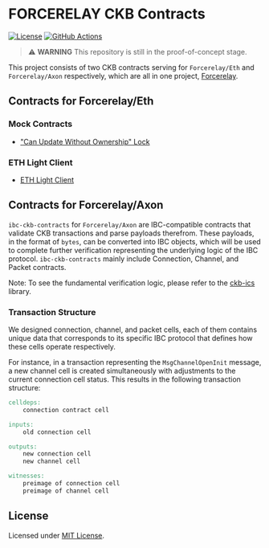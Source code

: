 # FORCERELAY CKB Contracts

[![License]](#license)
[![GitHub Actions]](https://github.com/synapseweb3/forcerelay-ckb-contracts/actions)

> :warning: **WARNING** This repository is still in the proof-of-concept stage.

This project consists of two CKB contracts serving for `Forcerelay/Eth` and `Forcerelay/Axon` respectively, which are all in one project, [Forcerelay](https://github.com/synapseweb3/forcerelay).

[License]: https://img.shields.io/badge/License-MIT-blue.svg
[GitHub Actions]: https://github.com/synapseweb3/forcerelay-ckb-contracts/workflows/CI/badge.svg

## Contracts for Forcerelay/Eth

### Mock Contracts

- ["Can Update Without Ownership" Lock](contracts/mock_contracts/can_update_without_ownership_lock)

### ETH Light Client

- [ETH Light Client](contracts/eth_light_client)

## Contracts for Forcerelay/Axon

`ibc-ckb-contracts` for `Forcerelay/Axon` are IBC-compatible contracts that validate CKB transactions and parse payloads therefrom. These payloads, in the format of `bytes`, can be converted into IBC objects, which will be used to complete further verification representing the underlying logic of the IBC protocol. `ibc-ckb-contracts` mainly include Connection, Channel, and Packet contracts.

Note: To see the fundamental verification logic, please refer to the [ckb-ics](https://github.com/synapseweb3/ckb-ics) library.

### Transaction Structure

We designed connection, channel, and packet cells, each of them contains unique data that corresponds to its specific IBC protocol that defines how these cells operate respectively.

For instance, in a transaction representing the `MsgChannelOpenInit` message, a new channel cell is created simultaneously with adjustments to the current connection cell status. This results in the following transaction structure:

```makefile
celldeps:
    connection contract cell

inputs:
    old connection cell

outputs:
    new connection cell
    new channel cell

witnesses:
    preimage of connection cell
    preimage of channel cell
```

## License

Licensed under [MIT License].

[IBC]: https://github.com/cosmos/ibc
[CKB]: https://github.com/nervosnetwork/ckb

[MIT License]: LICENSE
